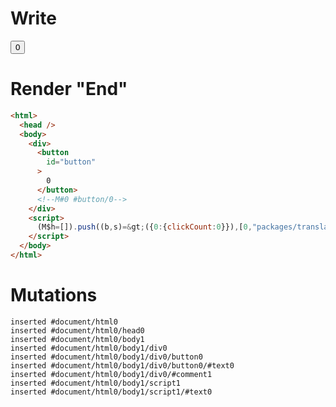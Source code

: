 # Write
  <div><button id=button>0</button><!M#0 #button/0></div><script>(M$h=[]).push((b,s)=>({0:{clickCount:0}}),[0,"packages/translator/src/__tests__/fixtures/effect-counter/template.marko_0_clickCount",])</script>


# Render "End"
```html
<html>
  <head />
  <body>
    <div>
      <button
        id="button"
      >
        0
      </button>
      <!--M#0 #button/0-->
    </div>
    <script>
      (M$h=[]).push((b,s)=&gt;({0:{clickCount:0}}),[0,"packages/translator/src/__tests__/fixtures/effect-counter/template.marko_0_clickCount",])
    </script>
  </body>
</html>
```

# Mutations
```
inserted #document/html0
inserted #document/html0/head0
inserted #document/html0/body1
inserted #document/html0/body1/div0
inserted #document/html0/body1/div0/button0
inserted #document/html0/body1/div0/button0/#text0
inserted #document/html0/body1/div0/#comment1
inserted #document/html0/body1/script1
inserted #document/html0/body1/script1/#text0
```